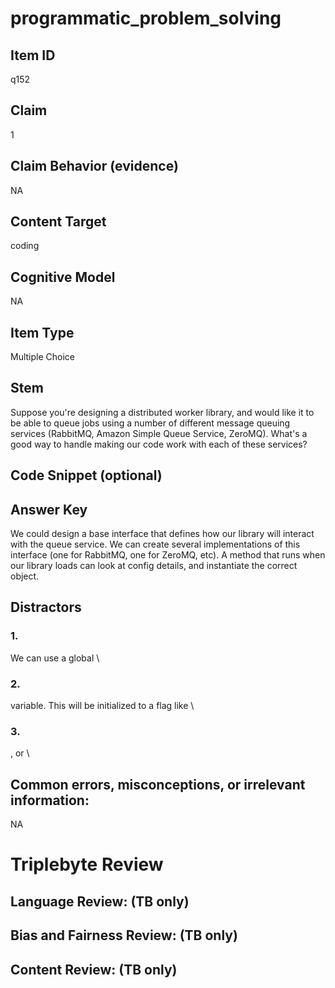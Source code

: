 # programmatic_problem_solving

## Item ID
q152

## Claim
1

## Claim Behavior (evidence)
NA

## Content Target
coding

## Cognitive Model
NA

## Item Type
Multiple Choice

## Stem
Suppose you're designing a distributed worker library, and would like it to be able to queue jobs using a number of different message queuing services (RabbitMQ, Amazon Simple Queue Service, ZeroMQ). What's a good way to handle making our code work with each of these services?

## Code Snippet (optional)


## Answer Key
We could design a base interface that defines how our library will interact with the queue service. We can create several implementations of this interface (one for RabbitMQ, one for ZeroMQ, etc). A method that runs when our library loads can look at config details, and instantiate the correct object.

## Distractors

### 1.
We can use a global \

### 2.
 variable. This will be initialized to a flag like \

### 3.
, or \

## Common errors, misconceptions, or irrelevant information:
NA

# Triplebyte Review


## Language Review: (TB only)


## Bias and Fairness Review: (TB only)


## Content Review: (TB only)


